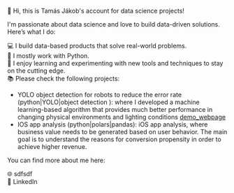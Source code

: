 👋 Hi, this is Tamás Jákob's account for data science projects!

I'm passionate about data science and love to build data-driven solutions. Here’s what I do:

💻 I build data-based products that solve real-world problems.  
🔧 I mostly work with Python.  
🌱 I enjoy learning and experimenting with new tools and techniques to stay on the cutting edge.  
📚 Please check the following projects:
- YOLO object detection for robots to reduce the error rate (python|YOLO|object detection ): where I developed a machine learning-based algorithm that provides much better performance in changing physical environments and lighting conditions [demo_webpage]([https://példa.hu](https://fiokapp.streamlit.app/))
- IOS app analysis (python|polars|pandas): iOS app analysis, where business value needs to be generated based on user behavior. The main goal is to understand the reasons for conversion propensity in order to achieve higher revenue.

You can find more about me here:  

🌐 sdfsdf  
🔗 LinkedIn  

